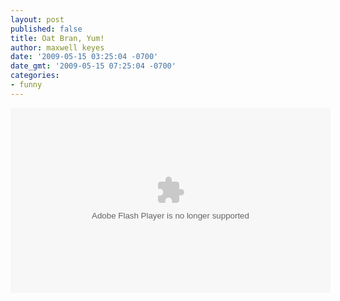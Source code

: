 ```yaml
---
layout: post
published: false
title: Oat Bran, Yum!
author: maxwell keyes
date: '2009-05-15 03:25:04 -0700'
date_gmt: '2009-05-15 07:25:04 -0700'
categories:
- funny
---
```


<object width="512" height="296" data="http://www.hulu.com/embed/GrTuNv41uSGPzdVTu0elvA" type="application/x-shockwave-flash"><param name="allowFullScreen" value="true" /><param name="src" value="http://www.hulu.com/embed/GrTuNv41uSGPzdVTu0elvA" /><param name="allowfullscreen" value="true" /></object>
